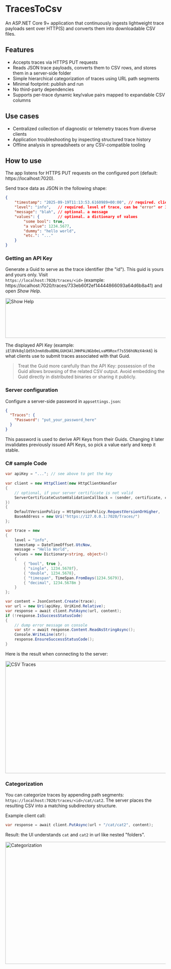 # TracesToCsv
An ASP.NET Core 9+ application that continuously ingests lightweight trace payloads sent over HTTP(S) and converts them into downloadable CSV files.

## Features
- Accepts traces via HTTPS PUT requests
- Reads JSON trace payloads, converts them to CSV rows, and stores them in a server-side folder
- Simple hierarchical categorization of traces using URL path segments
- Minimal footprint: publish and run
- No third-party dependencies
- Supports per-trace dynamic key/value pairs mapped to expandable CSV columns

## Use cases
- Centralized collection of diagnostic or telemetry traces from diverse clients
- Application troubleshooting by inspecting structured trace history
- Offline analysis in spreadsheets or any CSV-compatible tooling

## How to use
The app listens for HTTPS PUT requests on the configured port (default: https://localhost:7020).

Send trace data as JSON in the following shape:
```json
{
    "timestamp": "2025-09-19T11:13:53.6160989+00:00", // required. client timestamp
    "level": "info",   // required. level of trace, can be "error" or 1, "warning" or 2, "info" or 3, "verbose" or 4
    "message": "blah", // optional. a message
    "values": {        // optional. a dictionary of values
        "some bool": true,
        "a value": 1234.5677,
        "dummy": "hello world",
        "etc.": "..."
    }
}
```
### Getting an API Key
Generate a Guid to serve as the trace identifier (the "id"). This guid is yours and yours only. Visit  
`https://localhost:7020/traces/<id>` (example: https://localhost:7020/traces/733eb60f2ef14444866093a64d6b8a41) and open *Show Help*.

<img width="907" height="125" alt="Show Help" src="https://github.com/user-attachments/assets/9cba8871-482b-466a-b6a7-4a0a96ac3ba7" />

The displayed API Key (example: `iElBVk8qlQd5h3nmXdbu8DNLGUH3AlJHHPAiNGb0eLvaM9Roxf7s556hUNzX4nk6`) is what clients use to submit traces associated with that Guid.  
> Treat the Guid more carefully than the API Key: possession of the Guid allows browsing of the related CSV output. Avoid embedding the Guid directly in distributed binaries or sharing it publicly.

### Server configuration
Configure a server-side password in `appsettings.json`:

```json
{
  "Traces": {
    "Password": "put_your_password_here"
  }
}
```
This password is used to derive API Keys from their Guids. Changing it later invalidates previously issued API Keys, so pick a value early and keep it stable.

### C# sample Code

```csharp
var apiKey = "..."; // see above to get the key
    
var client = new HttpClient(new HttpClientHandler
{
    // optional, if your server certificate is not valid
    ServerCertificateCustomValidationCallback = (sender, certificate, chain, sslPolicyErrors) => true,
})
{
    DefaultVersionPolicy = HttpVersionPolicy.RequestVersionOrHigher,
    BaseAddress = new Uri("https://127.0.0.1:7020/Traces/")
};

var trace = new
{
    level = "info",
    timestamp = DateTimeOffset.UtcNow,
    message = "Hello World",
    values = new Dictionary<string, object>()
    {
        { "bool", true },
        { "single", 1234.5678f},
        { "double", 1234.5678},
        { "timespan", TimeSpan.FromDays(1234.5679)},
        { "decimal", 1234.5678m }
    }
};

var content = JsonContent.Create(trace);
var url = new Uri(apiKey, UriKind.Relative);
var response = await client.PutAsync(url, content);
if (!response.IsSuccessStatusCode)
{
    // dump error message on console
    var str = await response.Content.ReadAsStringAsync();
    Console.WriteLine(str);
    response.EnsureSuccessStatusCode();
}
```
Here is the result when connecting to the server:

<img width="874" height="352" alt="CSV Traces" src="https://github.com/user-attachments/assets/f50d0377-d9c8-484c-81cf-71072cd6e3dc" />

### Categorization
You can categorize traces by appending path segments: `https://localhost:7020/traces/<id>/cat/cat2`. The server places the resulting CSV into a matching subdirectory structure.

Example client call:

```csharp
var response = await client.PutAsync(url + "/cat/cat2", content);
```

Result: the UI understands `cat` and `cat2` in url like nested "folders".

<img width="886" height="383" alt="Categorization" src="https://github.com/user-attachments/assets/a1bafcf5-85a1-4c04-942b-ed430aeb2efa" />

